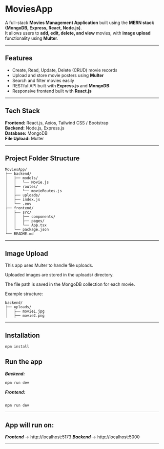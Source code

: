 #  MoviesApp

A full-stack **Movies Management Application** built using the **MERN stack (MongoDB, Express, React, Node.js)**.  
It allows users to **add, edit, delete, and view** movies, with **image upload** functionality using **Multer**.

---

##  Features

-  Create, Read, Update, Delete (CRUD) movie records  
-  Upload and store movie posters using **Multer**  
-  Search and filter movies easily  
-  RESTful API built with **Express.js** and **MongoDB**  
-  Responsive frontend built with **React.js**

---

##  Tech Stack

**Frontend:** React.js, Axios, Tailwind CSS / Bootstrap  
**Backend:** Node.js, Express.js  
**Database:** MongoDB  
**File Upload:** Multer  

---

## Project Folder Structure

```
MoviesApp/
├── backend/
│   ├── models/
│   │   └── Movie.js
│   ├── routes/
│   │   └── movieRoutes.js
│   ├── uploads/
│   ├── index.js
│   └── .env
├── frontend/
│   ├── src/
│   │   ├── components/
│   │   ├── pages/
│   │   └── App.tsx
│   └── package.json
└── README.md
```
---

## Image Upload

This app uses Multer to handle file uploads.

Uploaded images are stored in the uploads/ directory.

The file path is saved in the MongoDB collection for each movie.

Example structure:

```
backend/
├── uploads/
│   ├── movie1.jpg
│   ├── movie2.png
```

---

##  Installation 

```bash
npm install
```

## Run the app

***Backend:***
```bash
npm run dev
```


***Frontend:***

```bash

npm run dev

```
---

## App will run on:

***Frontend*** → http://localhost:5173
***Backend*** → http://localhost:5000

---
